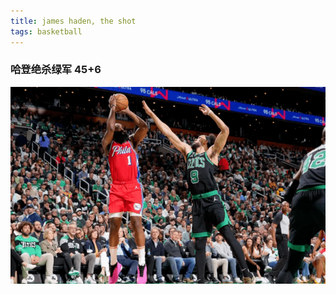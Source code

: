```yaml
---
title: james haden, the shot
tags: basketball
---
```


### 哈登绝杀绿军 45+6
![jameshadentheshot](/img/jameshadentheshot.png)
